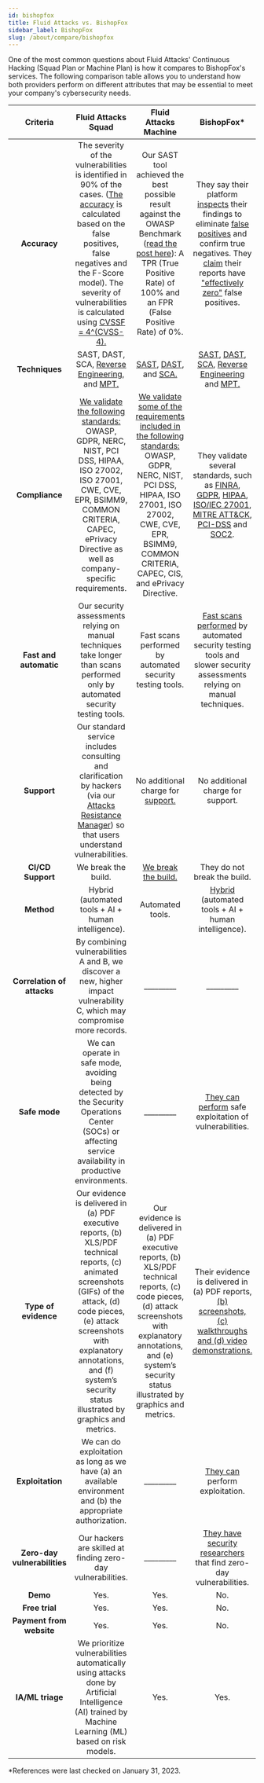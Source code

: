 ```yaml
---
id: bishopfox
title: Fluid Attacks vs. BishopFox
sidebar_label: BishopFox
slug: /about/compare/bishopfox
---
```


One of the most common questions
about Fluid Attacks' Continuous Hacking
(Squad Plan or Machine Plan)
is how it compares to BishopFox's services.
The following comparison table
allows you to understand
how both providers perform on different attributes
that may be essential to meet your company's cybersecurity needs.

|         **Criteria**         |                                                                                                                                               **Fluid Attacks  Squad**                                                                                                                                              |                                                                                                                            **Fluid Attacks Machine**                                                                                                                           |                                                                                                                                                                                                                                                                                                            **BishopFox***                                                                                                                                                                                                                                                                                                           |
|:----------------------------:|:-------------------------------------------------------------------------------------------------------------------------------------------------------------------------------------------------------------------------------------------------------------------------------------------------------------------:|:------------------------------------------------------------------------------------------------------------------------------------------------------------------------------------------------------------------------------------------------------------------------------:|:-----------------------------------------------------------------------------------------------------------------------------------------------------------------------------------------------------------------------------------------------------------------------------------------------------------------------------------------------------------------------------------------------------------------------------------------------------------------------------------------------------------------------------------------------------------------------------------------------------------------------------------:|
| **Accuracy**                 | The severity of the vulnerabilities is  identified in 90% of the cases. ([The  accuracy](/about/sla/accuracy/) is calculated based on the false  positives, false negatives and the F-Score  model). The severity of vulnerabilities is  calculated using [CVSSF = 4^(CVSS-4).](/about/faq/#adjustment-by-severity) | Our SAST tool achieved the best possible  result against the OWASP Benchmark  ([read the post here](https://fluidattacks.com/blog/owasp-benchmark-fluid-attacks/)): A TPR (True Positive  Rate) of 100% and an FPR (False Positive  Rate) of 0%.                               | They say their platform [inspects](https://research.gigaom.com/reprint/gigaom-radar-for-attack-surface-management-bishop-fox/) their findings to eliminate [false positives](https://bishopfox.com/platform) and confirm true negatives. They [claim](https://research.gigaom.com/reprint/gigaom-radar-for-attack-surface-management-bishop-fox/)  their reports have ["effectively zero"](https://www.globenewswire.com/en/news-release/2022/05/05/2436947/0/en/Bishop-Fox-Cosmos-Named-Only-Platform-Leader-in-Attack-Surface-Management-by-GigaOm.html) false positives.                                                         |
| **Techniques**               | SAST, DAST, SCA, [Reverse Engineering](https://fluidattacks.com/categories/re/), and [MPT.](https://fluidattacks.com/categories/re/)                                                                                                                                                                                 | [SAST](https://fluidattacks.com/categories/sast/), [DAST](https://fluidattacks.com/categories/sast/),  and [SCA.](https://fluidattacks.com/categories/sca/)                                                                                                                     | [SAST](https://bishopfox.com/services/secure-code-review), [DAST](https://s3.us-east-2.amazonaws.com/s3.bishopfox.com/prod-1437/Documents/Guides/Bishop-Fox-Application-Penetration-Testing-eBook.pdf), [SCA](https://bishopfox.com/services/secure-code-review), [Reverse Engineering](https://bishopfox.com/events/reverse-engineering-websites) and [MPT.](https://bishopfox.com/services/secure-code-review)                                                                                                                                                                                                                    |
| **Compliance**               | [We validate the following standards:](https://docs.fluidattacks.com/criteria/compliance/)  OWASP, GDPR, NERC, NIST, PCI DSS,  HIPAA, ISO 27002, ISO 27001, CWE, CVE,  EPR, BSIMM9, COMMON CRITERIA,  CAPEC, ePrivacy Directive as well as  company-specific requirements.                                          | [We validate some of the requirements  included in the following standards:](https://docs.fluidattacks.com/criteria/compliance/) OWASP, GDPR, NERC, NIST, PCI DSS,  HIPAA, ISO 27001, ISO 27002, CWE, CVE,  EPR, BSIMM9, COMMON CRITERIA,  CAPEC, CIS, and ePrivacy Directive. | They validate several standards, such as [FINRA](https://bishopfox.com/services/external-penetration-testing), [GDPR](https://bishopfox.com/resources/parrot-application-penetration-testing-customer-story), [HIPAA](https://bishopfox.com/services/external-penetration-testing), [ISO/IEC 27001](https://bishopfox.com/resources/apollo-io-google-assessment-customer-story), [MITRE ATT&CK](https://bishopfox.com/resources/illumio-micro-segmentation-customer-story), [PCI-DSS](https://bishopfox.com/services/external-penetration-testing) and [SOC2](https://bishopfox.com/resources/zephyr-policy-review-customer-story). |
| **Fast and automatic**       | Our security assessments relying on manual techniques take longer than scans performed only by automated security testing tools.                                                                                                                                                                                    | Fast scans performed by automated security testing tools.                                                                                                                                                                                                                      | [Fast scans performed](https://bishopfox.com/services/secure-code-review) by automated security testing tools and slower security assessments relying on manual techniques.                                                                                                                                                                                                                                                                                                                                                                                                                                                         |
| **Support**                  | Our standard service includes consulting  and clarification by hackers (via our  [Attacks Resistance Manager](https://docs.fluidattacks.com/machine/web/arm)) so that users  understand vulnerabilities.                                                                                                            | No additional charge for [support.](/machine/web/support/live-chat)                                                                                                                                                                                                            | No additional charge for support.                                                                                                                                                                                                                                                                                                                                                                                                                                                                                                                                                                                                   |
| **CI/CD Support**            | We break the build.                                                                                                                                                                                                                                                                                                  | [We break the build.](https://fluidattacks.com/solutions/devsecops/)                                                                                                                                                                                                            | They do not break the build.                                                                                                                                                                                                                                                                                                                                                                                                                                                                                                                                                                                                        |
| **Method**                   | Hybrid (automated tools + AI + human   intelligence).                                                                                                                                                                                                                                                               | Automated tools.                                                                                                                                                                                                                                                                | [Hybrid](https://bishopfox.com/services/secure-code-review) (automated tools + AI + human intelligence).                                                                                                                                                                                                                                                                                                                                                                                                                                                                                                                            |
| **Correlation of attacks**   | By combining vulnerabilities A and B, we   discover a new, higher impact   vulnerability C, which may compromise   more records.                                                                                                                                                                                    | _________                                                                                                                                                                                                                                                                      | _________                                                                                                                                                                                                                                                                                                                                                                                                                                                                                                                                                                                                                           |
| **Safe mode**                | We can operate in safe mode, avoiding   being detected by the Security   Operations Center (SOCs) or affecting   service availability in productive   environments.                                                                                                                                                 | _________                                                                                                                                                                                                                                                                      | [They can perform](https://bishopfox.com/platform/continuous-attack-emulation) safe exploitation of vulnerabilities.                                                                                                                                                                                                                                                                                                                                                                                                                                                                                                                |
| **Type of evidence**         | Our evidence is delivered in (a) PDF   executive reports, (b) XLS/PDF technical   reports, (c) animated screenshots (GIFs)   of the attack, (d) code pieces, (e) attack   screenshots with explanatory annotations,   and (f) system’s security status illustrated   by graphics and metrics.                       | Our evidence is delivered in (a) PDF executive reports, (b) XLS/PDF technical reports, (c) code pieces, (d) attack screenshots with explanatory annotations, and (e) system’s security status illustrated by graphics and metrics.                                             | Their evidence is delivered in (a) PDF reports, [(b) screenshots, (c) walkthroughs and (d) video demonstrations.](https://s3.us-east-2.amazonaws.com/s3.bishopfox.com/prod-1437/Documents/ebooks/Bishop-Fox-DevSecOps-Field-Guide.pdf)                                                                                                                                                                                                                                                                                                                                                                                              |
| **Exploitation**             | We can do exploitation as long as we   have (a) an available environment and   (b) the appropriate authorization.                                                                                                                                                                                                    | _________                                                                                                                                                                                                                                                                      | [They can](https://bishopfox.com/platform/continuous-attack-emulation) perform exploitation.                                                                                                                                                                                                                                                                                                                                                                                                                                                                                                                                        |
| **Zero-day vulnerabilities** | Our hackers are skilled at finding   zero-day vulnerabilities.                                                                                                                                                                                                                                                      | _________                                                                                                                                                                                                                                                                      | [They have security researchers](https://bishopfox.com/labs) that find zero-day vulnerabilities.                                                                                                                                                                                                                                                                                                                                                                                                                                                                                                                                    |
| **Demo**                     | Yes.                                                                                                                                                                                                                                                                                                                 | Yes.                                                                                                                                                                                                                                                                            | No.                                                                                                                                                                                                                                                                                                                                                                                                                                                                                                                                                                                                                                  |
| **Free trial**               | Yes.                                                                                                                                                                                                                                                                                                                 | Yes.                                                                                                                                                                                                                                                                            | No.                                                                                                                                                                                                                                                                                                                                                                                                                                                                                                                                                                                                                                  |
| **Payment from website**     | Yes.                                                                                                                                                                                                                                                                                                                 | Yes.                                                                                                                                                                                                                                                                            | No.                                                                                                                                                                                                                                                                                                                                                                                                                                                                                                                                                                                                                                  |
| **IA/ML triage**             | We prioritize vulnerabilities automatically using  attacks done by Artificial Intelligence (AI) trained  by Machine Learning (ML) based on risk models.                                                                                                                                                             | Yes.                                                                                                                                                                                                                                                                            | Yes.                                                                                                                                                                                                                                                                                                                                                                                                                                                                                                                                                                                                                                 |

*References were last checked on January 31, 2023.
